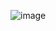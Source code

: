 ![image](https://github.com/ExpandSolution/Segundo_Semestre/assets/135040407/2039b1ce-1b55-4c81-8072-8ff8ca94a746)
